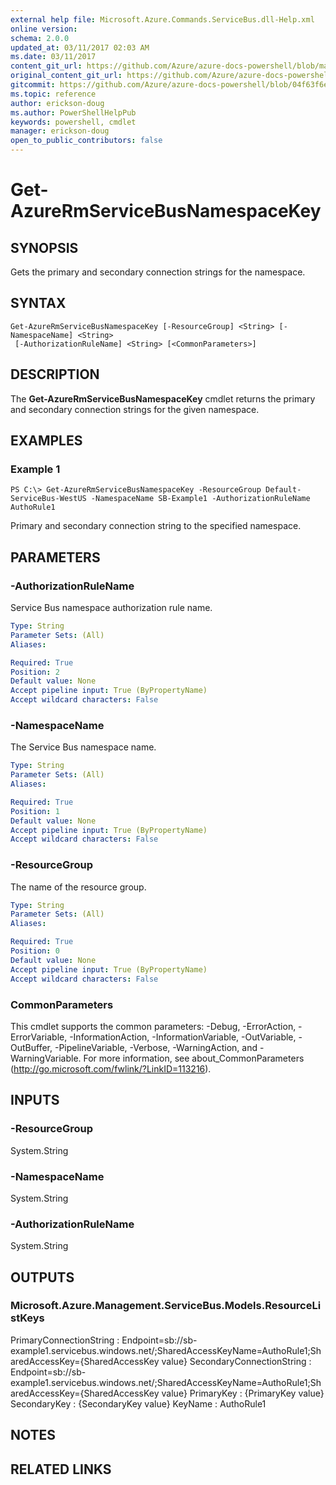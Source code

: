```yaml
---
external help file: Microsoft.Azure.Commands.ServiceBus.dll-Help.xml
online version:
schema: 2.0.0
updated_at: 03/11/2017 02:03 AM
ms.date: 03/11/2017
content_git_url: https://github.com/Azure/azure-docs-powershell/blob/master/azureps-cmdlets-docs/ResourceManager/AzureRM.ServiceBus/v0.1.0/Get-AzureRmServiceBusNamespaceKey.md
original_content_git_url: https://github.com/Azure/azure-docs-powershell/blob/master/azureps-cmdlets-docs/ResourceManager/AzureRM.ServiceBus/v0.1.0/Get-AzureRmServiceBusNamespaceKey.md
gitcommit: https://github.com/Azure/azure-docs-powershell/blob/04f63f6e685743ace2c57eb157574e34e8610b1c
ms.topic: reference
author: erickson-doug
ms.author: PowerShellHelpPub
keywords: powershell, cmdlet
manager: erickson-doug
open_to_public_contributors: false
---
```


# Get-AzureRmServiceBusNamespaceKey

## SYNOPSIS
Gets the primary and secondary connection strings for the namespace.

## SYNTAX

```
Get-AzureRmServiceBusNamespaceKey [-ResourceGroup] <String> [-NamespaceName] <String>
 [-AuthorizationRuleName] <String> [<CommonParameters>]
```

## DESCRIPTION
The **Get-AzureRmServiceBusNamespaceKey** cmdlet returns the primary and secondary connection strings for the given namespace. 

## EXAMPLES

### Example 1
```
PS C:\> Get-AzureRmServiceBusNamespaceKey -ResourceGroup Default-ServiceBus-WestUS -NamespaceName SB-Example1 -AuthorizationRuleName AuthoRule1
```

Primary and secondary connection string to the specified namespace.

## PARAMETERS

### -AuthorizationRuleName
Service Bus namespace authorization rule name.

```yaml
Type: String
Parameter Sets: (All)
Aliases: 

Required: True
Position: 2
Default value: None
Accept pipeline input: True (ByPropertyName)
Accept wildcard characters: False
```

### -NamespaceName
The Service Bus namespace name.

```yaml
Type: String
Parameter Sets: (All)
Aliases: 

Required: True
Position: 1
Default value: None
Accept pipeline input: True (ByPropertyName)
Accept wildcard characters: False
```

### -ResourceGroup
The name of the resource group.

```yaml
Type: String
Parameter Sets: (All)
Aliases: 

Required: True
Position: 0
Default value: None
Accept pipeline input: True (ByPropertyName)
Accept wildcard characters: False
```

### CommonParameters
This cmdlet supports the common parameters: -Debug, -ErrorAction, -ErrorVariable, -InformationAction, -InformationVariable, -OutVariable, -OutBuffer, -PipelineVariable, -Verbose, -WarningAction, and -WarningVariable. For more information, see about_CommonParameters (http://go.microsoft.com/fwlink/?LinkID=113216).

## INPUTS

### -ResourceGroup
 System.String
 

### -NamespaceName
 System.String
 

### -AuthorizationRuleName
 System.String

## OUTPUTS

### Microsoft.Azure.Management.ServiceBus.Models.ResourceListKeys
PrimaryConnectionString   : Endpoint=sb://sb-example1.servicebus.windows.net/;SharedAccessKeyName=AuthoRule1;SharedAccessKey={SharedAccessKey value}
SecondaryConnectionString : Endpoint=sb://sb-example1.servicebus.windows.net/;SharedAccessKeyName=AuthoRule1;SharedAccessKey={SharedAccessKey value}
PrimaryKey                : {PrimaryKey value}
SecondaryKey              : {SecondaryKey value}
KeyName                   : AuthoRule1

## NOTES

## RELATED LINKS

